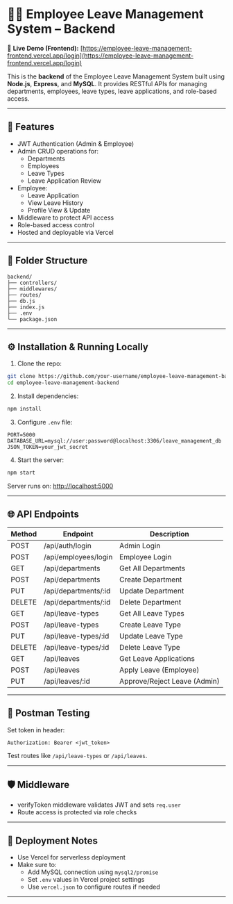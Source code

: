 # 🧑‍💼 Employee Leave Management System – Backend

🔗 **Live Demo (Frontend):** [https://employee-leave-management-frontend.vercel.app/login](https://employee-leave-management-frontend.vercel.app/login)

This is the **backend** of the Employee Leave Management System built using **Node.js**, **Express**, and **MySQL**. It provides RESTful APIs for managing departments, employees, leave types, leave applications, and role-based access.

---

## 🚀 Features

- JWT Authentication (Admin & Employee)
- Admin CRUD operations for:
  - Departments
  - Employees
  - Leave Types
  - Leave Application Review
- Employee:
  - Leave Application
  - View Leave History
  - Profile View & Update
- Middleware to protect API access
- Role-based access control
- Hosted and deployable via Vercel

---

## 📁 Folder Structure

```
backend/
├── controllers/
├── middlewares/
├── routes/
├── db.js
├── index.js
├── .env
└── package.json
```

---

## ⚙️ Installation & Running Locally

1. Clone the repo:

```bash
git clone https://github.com/your-username/employee-leave-management-backend.git
cd employee-leave-management-backend
```

2. Install dependencies:

```bash
npm install
```

3. Configure `.env` file:

```env
PORT=5000
DATABASE_URL=mysql://user:password@localhost:3306/leave_management_db
JSON_TOKEN=your_jwt_secret
```

4. Start the server:

```bash
npm start
```

Server runs on: [http://localhost:5000](http://localhost:5000)

---

## 🌐 API Endpoints

| Method | Endpoint                 | Description                    |
|--------|--------------------------|--------------------------------|
| POST   | /api/auth/login          | Admin Login                    |
| POST   | /api/employees/login     | Employee Login                 |
| GET    | /api/departments         | Get All Departments            |
| POST   | /api/departments         | Create Department              |
| PUT    | /api/departments/:id     | Update Department              |
| DELETE | /api/departments/:id     | Delete Department              |
| GET    | /api/leave-types         | Get All Leave Types            |
| POST   | /api/leave-types         | Create Leave Type              |
| PUT    | /api/leave-types/:id     | Update Leave Type              |
| DELETE | /api/leave-types/:id     | Delete Leave Type              |
| GET    | /api/leaves              | Get Leave Applications         |
| POST   | /api/leaves              | Apply Leave (Employee)         |
| PUT    | /api/leaves/:id          | Approve/Reject Leave (Admin)   |

---

## 🧪 Postman Testing

Set token in header:

```
Authorization: Bearer <jwt_token>
```

Test routes like `/api/leave-types` or `/api/leaves`.

---

## 🛡️ Middleware

- verifyToken middleware validates JWT and sets `req.user`
- Route access is protected via role checks

---

## 🚀 Deployment Notes

- Use Vercel for serverless deployment
- Make sure to:
  - Add MySQL connection using `mysql2/promise`
  - Set `.env` values in Vercel project settings
  - Use `vercel.json` to configure routes if needed

---
